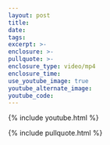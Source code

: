 ```yaml
---
layout: post
title: 
date: 
tags:
excerpt: >-
enclosure: >-
pullquote: >-
enclosure_type: video/mp4
enclosure_time:
use_youtube_image: true
youtube_alternate_image:
youtube_code: 
---
```


{% include youtube.html %}

{% include pullquote.html %}
